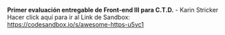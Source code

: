**Primer evaluación entregable de Front-end III para C.T.D.** - Karin Stricker
Hacer click aquí para ir al Link de Sandbox: https://codesandbox.io/s/awesome-https-u5vc1

